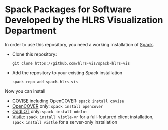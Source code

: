 Spack Packages for Software Developed by the HLRS Visualization Department
==========================================================================

In order to use this repository, you need a working installation of
[Spack](https://spack.io).

* Clone this repository:

      git clone https://github.com/hlrs-vis/spack-hlrs-vis

* Add the repository to your existing Spack installation

      spack repo add spack-hlrs-vis


Now you can install
* [COVISE](https://www.hlrs.de/covise/) including OpenCOVER: `spack install covise`
* [OpenCOVER](https://www.hlrs.de/opencover/) only: `spack install opencover`
* [OddLOT](https://www.hlrs.de/oddlot/) only: `spack install oddlot`
* [Vistle](https://vistle.io): `spack install vistle-vr` for a full-featured client installation, `spack install vistle` for a server-only installation
